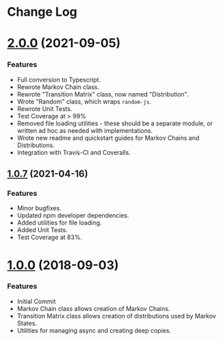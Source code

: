 # Change Log

<a name="2.0.0"></a>
# [2.0.0](https://github.com/abrisene/acausal/compare/v2.0.0...v1.0.7) (2021-09-05)


### Features

* Full conversion to Typescript.
* Rewrote Markov Chain class.
* Rewrote "Transition Matrix" class, now named "Distribution".
* Wrote "Random" class, which wraps `random-js`.
* Rewrote Unit Tests.
* Test Coverage at > 99%
* Removed file loading utilities - these should be a separate module, or written ad hoc as needed with implementations.
* Wrote new readme and quickstart guides for Markov Chains and Distributions.
* Integration with Travis-CI and Coveralls.

<a name="1.0.7"></a>
## [1.0.7](https://github.com/abrisene/acausal/compare/v1.0.7...v1.0.1) (2021-04-16)


### Features

* Minor bugfixes.
* Updated npm developer dependencies.
* Added utilities for file loading.
* Added Unit Tests.
* Test Coverage at 83%.

<a name="1.0.1"></a>
# [1.0.0]() (2018-09-03)

### Features

* Initial Commit
* Markov Chain class allows creation of Markov Chains.
* Transition Matrix class allows creation of distributions used by Markov States.
* Utilities for managing async and creating deep copies.
